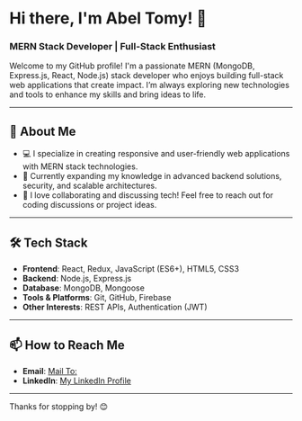 # Hi there, I'm Abel Tomy! 👋

### MERN Stack Developer | Full-Stack Enthusiast

Welcome to my GitHub profile! I'm a passionate MERN (MongoDB, Express.js, React, Node.js) stack developer who enjoys building full-stack web applications that create impact. I’m always exploring new technologies and tools to enhance my skills and bring ideas to life.

---

## 🚀 About Me

- 💻 I specialize in creating responsive and user-friendly web applications with MERN stack technologies.
- 🌱 Currently expanding my knowledge in advanced backend solutions, security, and scalable architectures.
- 💬 I love collaborating and discussing tech! Feel free to reach out for coding discussions or project ideas.

---

## 🛠️ Tech Stack

- **Frontend**: React, Redux, JavaScript (ES6+), HTML5, CSS3
- **Backend**: Node.js, Express.js
- **Database**: MongoDB, Mongoose
- **Tools & Platforms**: Git, GitHub, Firebase
- **Other Interests**: REST APIs, Authentication (JWT)

---


## 📫 How to Reach Me

- **Email**: [Mail To:](abeltomy3@gmail.com)
- **LinkedIn**: [My LinkedIn Profile](https://www.linkedin.com/in/abel-tomy-67678931b/)


---


Thanks for stopping by! 😊
